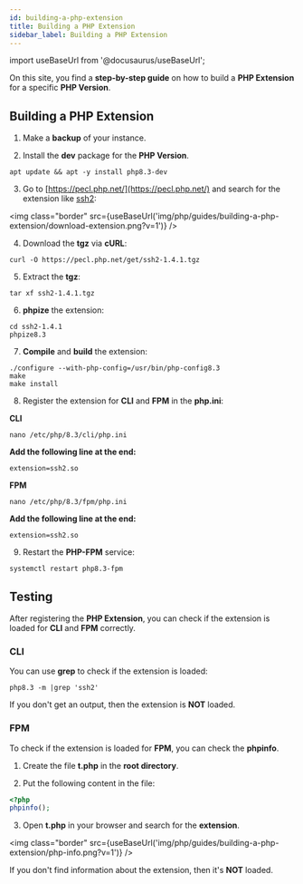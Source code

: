 ```yaml
---
id: building-a-php-extension
title: Building a PHP Extension
sidebar_label: Building a PHP Extension
---
```


import useBaseUrl from '@docusaurus/useBaseUrl';

On this site, you find a **step-by-step guide** on how to build a **PHP Extension** for a specific **PHP Version**.

## Building a PHP Extension

1. Make a **backup** of your instance.

2. Install the **dev** package for the **PHP Version**.

```
apt update && apt -y install php8.3-dev
```

3. Go to [https://pecl.php.net/](https://pecl.php.net/) and search for the extension like [ssh2](https://pecl.php.net/package/ssh2):

<img class="border" src={useBaseUrl('img/php/guides/building-a-php-extension/download-extension.png?v=1')} />

4. Download the **tgz** via **cURL**:

```
curl -O https://pecl.php.net/get/ssh2-1.4.1.tgz
```

5. Extract the **tgz**:

```
tar xf ssh2-1.4.1.tgz
```

6. **phpize** the extension:

```
cd ssh2-1.4.1
phpize8.3
```

7. **Compile** and **build** the extension:

```
./configure --with-php-config=/usr/bin/php-config8.3
make
make install
```

8. Register the extension for **CLI** and **FPM** in the **php.ini**:

**CLI**

```
nano /etc/php/8.3/cli/php.ini
```

**Add the following line at the end:**

```
extension=ssh2.so
```

**FPM**

```
nano /etc/php/8.3/fpm/php.ini
```

**Add the following line at the end:**

```
extension=ssh2.so
```

9. Restart the **PHP-FPM** service:

```
systemctl restart php8.3-fpm
```

## Testing

After registering the **PHP Extension**, you can check if the extension is loaded for **CLI** and **FPM** correctly.

### CLI

You can use **grep** to check if the extension is loaded:

```
php8.3 -m |grep 'ssh2' 
```

If you don't get an output, then the extension is **NOT** loaded.

### FPM

To check if the extension is loaded for **FPM**, you can check the **phpinfo**.

1. Create the file **t.php** in the **root directory**.

2. Put the following content in the file:

```php
<?php
phpinfo();
```

3. Open **t.php** in your browser and search for the **extension**.

<img class="border" src={useBaseUrl('img/php/guides/building-a-php-extension/php-info.png?v=1')} />

If you don't find information about the extension, then it's **NOT** loaded.


